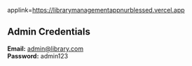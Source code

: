 applink=https://librarymanagementappnurblessed.vercel.app

## Admin Credentials

**Email:** admin@library.com  
**Password:** admin123